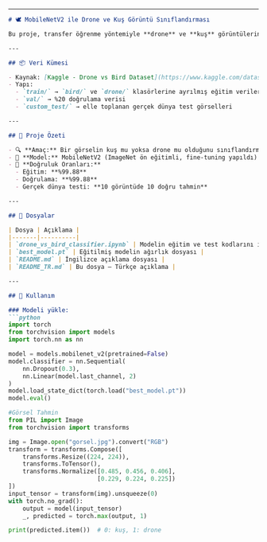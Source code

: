 
---

```markdown
# 🕊️ MobileNetV2 ile Drone ve Kuş Görüntü Sınıflandırması

Bu proje, transfer öğrenme yöntemiyle **drone** ve **kuş** görüntülerini sınıflandıran bir derin öğrenme modelidir. Temel olarak **MobileNetV2** mimarisi kullanılmaktadır.

---

## 📦 Veri Kümesi

- Kaynak: [Kaggle - Drone vs Bird Dataset](https://www.kaggle.com/datasets/muhammadsaoodsarwar/drone-vs-bird)
- Yapı:
  - `train/` → `bird/` ve `drone/` klasörlerine ayrılmış eğitim verileri
  - `val/` → %20 doğrulama verisi
  - `custom_test/` → elle toplanan gerçek dünya test görselleri

---

## 📌 Proje Özeti

- 🔍 **Amaç:** Bir görselin kuş mu yoksa drone mu olduğunu sınıflandırmak
- 🧠 **Model:** MobileNetV2 (ImageNet ön eğitimli, fine-tuning yapıldı)
- 🧪 **Doğruluk Oranları:**
  - Eğitim: **%99.88**
  - Doğrulama: **%99.88**
  - Gerçek dünya testi: **10 görüntüde 10 doğru tahmin**

---

## 📁 Dosyalar

| Dosya | Açıklama |
|-------|----------|
| `drone_vs_bird_classifier.ipynb` | Modelin eğitim ve test kodlarını içeren notebook |
| `best_model.pt` | Eğitilmiş modelin ağırlık dosyası |
| `README.md` | İngilizce açıklama dosyası |
| `README_TR.md` | Bu dosya – Türkçe açıklama |

---

## 🔧 Kullanım

### Modeli yükle:
```python
import torch
from torchvision import models
import torch.nn as nn

model = models.mobilenet_v2(pretrained=False)
model.classifier = nn.Sequential(
    nn.Dropout(0.3),
    nn.Linear(model.last_channel, 2)
)
model.load_state_dict(torch.load("best_model.pt"))
model.eval()

#Görsel Tahmin
from PIL import Image
from torchvision import transforms

img = Image.open("gorsel.jpg").convert("RGB")
transform = transforms.Compose([
    transforms.Resize((224, 224)),
    transforms.ToTensor(),
    transforms.Normalize([0.485, 0.456, 0.406],
                         [0.229, 0.224, 0.225])
])
input_tensor = transform(img).unsqueeze(0)
with torch.no_grad():
    output = model(input_tensor)
    _, predicted = torch.max(output, 1)

print(predicted.item())  # 0: kuş, 1: drone



